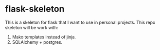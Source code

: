 # flask-skeleton
This is a skeleton for flask that I want to use in personal projects. This repo skeleton will be work with:

1. Mako templates instead of jinja.
2. SQLAlchemy + postgres.
